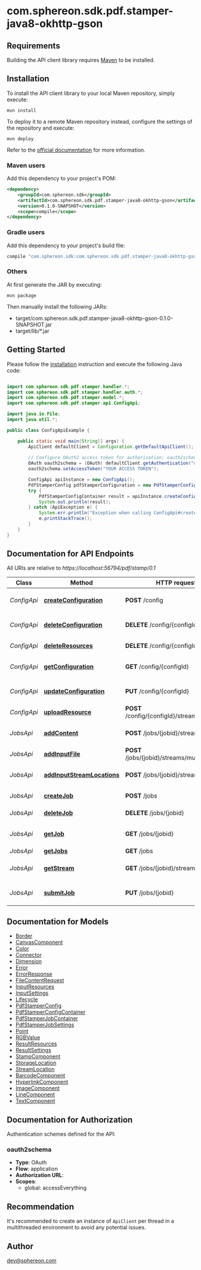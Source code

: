 # com.sphereon.sdk.pdf.stamper-java8-okhttp-gson

## Requirements

Building the API client library requires [Maven](https://maven.apache.org/) to be installed.

## Installation

To install the API client library to your local Maven repository, simply execute:

```shell
mvn install
```

To deploy it to a remote Maven repository instead, configure the settings of the repository and execute:

```shell
mvn deploy
```

Refer to the [official documentation](https://maven.apache.org/plugins/maven-deploy-plugin/usage.html) for more information.

### Maven users

Add this dependency to your project's POM:

```xml
<dependency>
    <groupId>com.sphereon.sdk</groupId>
    <artifactId>com.sphereon.sdk.pdf.stamper-java8-okhttp-gson</artifactId>
    <version>0.1.0-SNAPSHOT</version>
    <scope>compile</scope>
</dependency>
```

### Gradle users

Add this dependency to your project's build file:

```groovy
compile "com.sphereon.sdk:com.sphereon.sdk.pdf.stamper-java8-okhttp-gson:0.1.0-SNAPSHOT"
```

### Others

At first generate the JAR by executing:

    mvn package

Then manually install the following JARs:

* target/com.sphereon.sdk.pdf.stamper-java8-okhttp-gson-0.1.0-SNAPSHOT.jar
* target/lib/*.jar

## Getting Started

Please follow the [installation](#installation) instruction and execute the following Java code:

```java

import com.sphereon.sdk.pdf.stamper.handler.*;
import com.sphereon.sdk.pdf.stamper.handler.auth.*;
import com.sphereon.sdk.pdf.stamper.model.*;
import com.sphereon.sdk.pdf.stamper.api.ConfigApi;

import java.io.File;
import java.util.*;

public class ConfigApiExample {

    public static void main(String[] args) {
        ApiClient defaultClient = Configuration.getDefaultApiClient();
        
        // Configure OAuth2 access token for authorization: oauth2schema
        OAuth oauth2schema = (OAuth) defaultClient.getAuthentication("oauth2schema");
        oauth2schema.setAccessToken("YOUR ACCESS TOKEN");

        ConfigApi apiInstance = new ConfigApi();
        PdfStamperConfig pdfStamperConfiguration = new PdfStamperConfig(); // PdfStamperConfig | The PDF stamper configuration
        try {
            PdfStamperConfigContainer result = apiInstance.createConfiguration(pdfStamperConfiguration);
            System.out.println(result);
        } catch (ApiException e) {
            System.err.println("Exception when calling ConfigApi#createConfiguration");
            e.printStackTrace();
        }
    }
}

```

## Documentation for API Endpoints

All URIs are relative to *https://localhost:56794/pdf/stamp/0.1*

Class | Method | HTTP request | Description
------------ | ------------- | ------------- | -------------
*ConfigApi* | [**createConfiguration**](docs/ConfigApi.md#createConfiguration) | **POST** /config | Create PDF stamper configuration
*ConfigApi* | [**deleteConfiguration**](docs/ConfigApi.md#deleteConfiguration) | **DELETE** /config/{configId} | Delete PDF stamper configuration
*ConfigApi* | [**deleteResources**](docs/ConfigApi.md#deleteResources) | **DELETE** /config/{configId}/streams | Delete resources
*ConfigApi* | [**getConfiguration**](docs/ConfigApi.md#getConfiguration) | **GET** /config/{configId} | Get PDF stamper configuration
*ConfigApi* | [**updateConfiguration**](docs/ConfigApi.md#updateConfiguration) | **PUT** /config/{configId} | Update PDF stamper configuration
*ConfigApi* | [**uploadResource**](docs/ConfigApi.md#uploadResource) | **POST** /config/{configId}/streams/multipart | Upload resource
*JobsApi* | [**addContent**](docs/JobsApi.md#addContent) | **POST** /jobs/{jobid}/streams/content | Upload a base64 encoded file
*JobsApi* | [**addInputFile**](docs/JobsApi.md#addInputFile) | **POST** /jobs/{jobid}/streams/multipart | Upload a file
*JobsApi* | [**addInputStreamLocations**](docs/JobsApi.md#addInputStreamLocations) | **POST** /jobs/{jobid}/streams/location | Add Input Stream Location(s)
*JobsApi* | [**createJob**](docs/JobsApi.md#createJob) | **POST** /jobs | Create PDF stamper job
*JobsApi* | [**deleteJob**](docs/JobsApi.md#deleteJob) | **DELETE** /jobs/{jobid} | Delete a job manually
*JobsApi* | [**getJob**](docs/JobsApi.md#getJob) | **GET** /jobs/{jobid} | Job definition and state
*JobsApi* | [**getJobs**](docs/JobsApi.md#getJobs) | **GET** /jobs | Get all jobs
*JobsApi* | [**getStream**](docs/JobsApi.md#getStream) | **GET** /jobs/{jobid}/streams/result | Get the current result stream
*JobsApi* | [**submitJob**](docs/JobsApi.md#submitJob) | **PUT** /jobs/{jobid} | Submit PDF job for processing


## Documentation for Models

 - [Border](docs/Border.md)
 - [CanvasComponent](docs/CanvasComponent.md)
 - [Color](docs/Color.md)
 - [Connector](docs/Connector.md)
 - [Dimension](docs/Dimension.md)
 - [Error](docs/Error.md)
 - [ErrorResponse](docs/ErrorResponse.md)
 - [FileContentRequest](docs/FileContentRequest.md)
 - [InputResources](docs/InputResources.md)
 - [InputSettings](docs/InputSettings.md)
 - [Lifecycle](docs/Lifecycle.md)
 - [PdfStamperConfig](docs/PdfStamperConfig.md)
 - [PdfStamperConfigContainer](docs/PdfStamperConfigContainer.md)
 - [PdfStamperJobContainer](docs/PdfStamperJobContainer.md)
 - [PdfStamperJobSettings](docs/PdfStamperJobSettings.md)
 - [Point](docs/Point.md)
 - [RGBValue](docs/RGBValue.md)
 - [ResultResources](docs/ResultResources.md)
 - [ResultSettings](docs/ResultSettings.md)
 - [StampComponent](docs/StampComponent.md)
 - [StorageLocation](docs/StorageLocation.md)
 - [StreamLocation](docs/StreamLocation.md)
 - [BarcodeComponent](docs/BarcodeComponent.md)
 - [HyperlinkComponent](docs/HyperlinkComponent.md)
 - [ImageComponent](docs/ImageComponent.md)
 - [LineComponent](docs/LineComponent.md)
 - [TextComponent](docs/TextComponent.md)


## Documentation for Authorization

Authentication schemes defined for the API:
### oauth2schema

- **Type**: OAuth
- **Flow**: application
- **Authorization URL**: 
- **Scopes**: 
  - global: accessEverything


## Recommendation

It's recommended to create an instance of `ApiClient` per thread in a multithreaded environment to avoid any potential issues.

## Author

dev@sphereon.com

